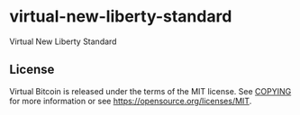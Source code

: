 # virtual-new-liberty-standard
Virtual New Liberty Standard

License
-------
Virtual Bitcoin is released under the terms of the MIT license. See [COPYING](COPYING) for more
information or see https://opensource.org/licenses/MIT.